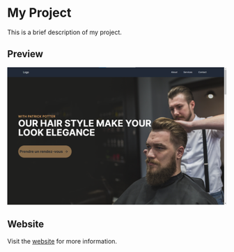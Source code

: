 # My Project

This is a brief description of my project.

## Preview

![Project Preview](public\barber-site.png)

## Website

Visit the [website](https://www.example.com) for more information.
